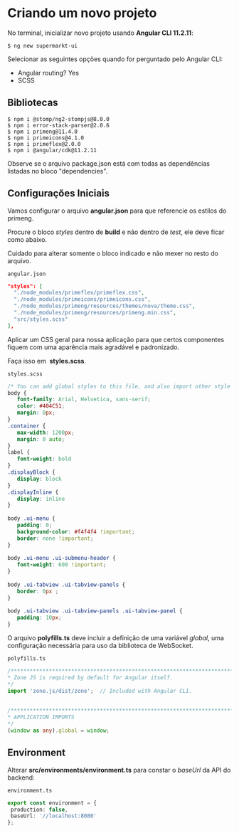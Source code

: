 # Criando um novo projeto
No terminal, inicializar novo projeto usando **Angular CLI 11.2.11**:

```
$ ng new supermarkt-ui
```

Selecionar as seguintes opções quando for perguntado pelo Angular CLI:

* Angular routing? Yes
* SCSS

## Bibliotecas

```
$ npm i @stomp/ng2-stompjs@8.0.0
$ npm i error-stack-parser@2.0.6
$ npm i primeng@11.4.0
$ npm i primeicons@4.1.0
$ npm i primeflex@2.0.0
$ npm i @angular/cdk@11.2.11
```

Observe se o arquivo package.json está com todas as dependências listadas no
bloco "dependencies".

## Configurações Iniciais

Vamos configurar o arquivo ​**angular.json​** para que referencie os estilos do primeng.

Procure o bloco _styles_ dentro de **build** e não dentro de _test_, ele deve ficar como abaixo.

Cuidado para alterar somente o bloco indicado e não mexer no resto do arquivo.

`angular.json​`
```json
"styles": [
  "./node_modules/primeflex/primeflex.css",
  "./node_modules/primeicons/primeicons.css",
  "./node_modules/primeng/resources/themes/nova/theme.css",
  "./node_modules/primeng/resources/primeng.min.css",
  "src/styles.scss"
],
```

Aplicar um CSS geral para nossa aplicação para que certos componentes fiquem com uma
aparência mais agradável e padronizado. 

Faça isso em ​ **styles.scss​**.

`styles.scss`
```css
/* You can add global styles to this file, and also import other style files */
body {
   font-family: Arial, Helvetica, sans-serif;
   color: #404C51;
   margin: 0px;
}
.container {
   max-width: 1200px;
   margin: 0 auto;
}
label {
   font-weight: bold
}
.displayBlock {
   display: block
}
.displayInline {
   display: inline
}
 
body .ui-menu {
   padding: 0;
   background-color: #f4f4f4 !important;
   border: none !important;
}
 
body .ui-menu .ui-submenu-header {
   font-weight: 600 !important;
}
 
body .ui-tabview .ui-tabview-panels {
   border: 0px ;
}
 
body .ui-tabview .ui-tabview-panels .ui-tabview-panel {
   padding: 10px;
}
```

O arquivo **polyfills.ts** deve incluir a definição de uma variável _global_, uma configuração necessária para uso da biblioteca de WebSocket.

`polyfills.ts`
```typescript
/***************************************************************************************************
* Zone JS is required by default for Angular itself.
*/
import 'zone.js/dist/zone';  // Included with Angular CLI.
 
 
/***************************************************************************************************
* APPLICATION IMPORTS
*/
(window as any).global = window;
```

## Environment

Alterar **src/environments/environment.ts** para constar o _baseUrl_ da API do backend:

`environment.ts`
```typescript
export const environment = {
 production: false,
 baseUrl: '//localhost:8080'
};
```


